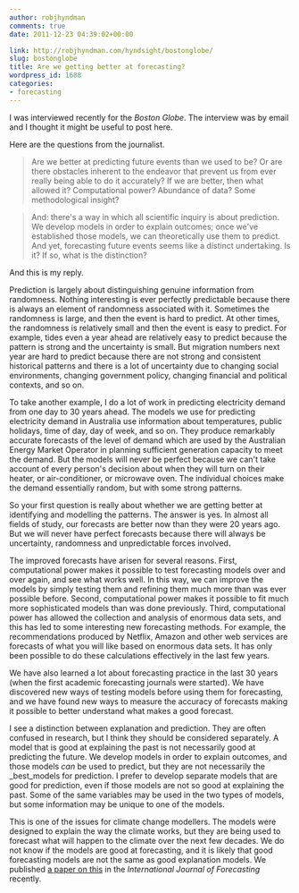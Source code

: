 ```yaml
---
author: robjhyndman
comments: true
date: 2011-12-23 04:39:02+00:00

link: http://robjhyndman.com/hyndsight/bostonglobe/
slug: bostonglobe
title: Are we getting better at forecasting?
wordpress_id: 1688
categories:
- forecasting
---
```


I was interviewed recently for the _Boston Globe_. The interview was by email and I thought it might be useful to post here.<!-- more -->

Here are the questions from the journalist.

>Are we better at predicting future events than we used to be? Or are there obstacles inherent to the endeavor that prevent us from ever really being able to do it accurately? If we are better, then what allowed it? Computational power? Abundance of data? Some methodological insight?

>And: there's a way in which all scientific inquiry is about prediction. We develop models in order to explain outcomes; once we've established those models, we can theoretically use them to predict. And yet, forecasting future events seems like a distinct undertaking. Is it? If so, what is the distinction?


And this is my reply.

Prediction is largely about distinguishing genuine information from randomness. Nothing interesting is ever perfectly predictable because there is always an element of randomness associated with it. Sometimes the randomness is large, and then the event is hard to predict. At other times, the randomness is relatively small and then the event is easy to predict. For example, tides even a year ahead are relatively easy to predict because the pattern is strong and the uncertainty is small. But migration numbers next year are hard to predict because there are not strong and consistent historical patterns and there is a lot of uncertainty due to changing social environments, changing government policy, changing financial and political contexts, and so on.

To take another example, I do a lot of work in predicting electricity demand from one day to 30 years ahead. The models we use for predicting electricity demand in Australia use information about temperatures, public holidays, time of day, day of week, and so on. They produce remarkably accurate forecasts of the level of demand which are used by the Australian Energy Market Operator in planning sufficient generation capacity to meet the demand. But the models will never be perfect because we can't take account of every person's decision about when they will turn on their heater, or air-conditioner, or microwave oven. The individual choices make the demand essentially random, but with some strong patterns.

So your first question is really about whether we are getting better at identifying and modelling the patterns. The answer is yes. In almost all fields of study, our forecasts are better now than they were 20 years ago. But we will never have perfect forecasts because there will always be uncertainty, randomness and unpredictable forces involved.

The improved forecasts have arisen for several reasons. First, computational power makes it possible to test forecasting models over and over again, and see what works well. In this way, we can improve the models by simply testing them and refining them much more than was ever possible before. Second, computational power makes it possible to fit much more sophisticated models than was done previously. Third, computational power has allowed the collection and analysis of enormous data sets, and this has led to some interesting new forecasting methods. For example, the recommendations produced by Netflix, Amazon and other web services are forecasts of what you will like based on enormous data sets. It has only been possible to do these calculations effectively in the last few years.

We have also learned a lot about forecasting practice in the last 30 years (when the first academic forecasting journals were started). We have discovered new ways of testing models before using them for forecasting, and we have found new ways to measure the accuracy of forecasts making it possible to better understand what makes a good forecast.

I see a distinction between explanation and prediction. They are often confused in research, but I think they should be considered separately. A model that is good at explaining the past is not necessarily good at predicting the future. We develop models in order to explain outcomes, and those models _can_ be used to predict, but they are not necessarily the _best_models for prediction. I prefer to develop separate models that are good for prediction, even if those models are not so good at explaining the past. Some of the same variables may be used in the two types of models, but some information may be unique to one of the models.

This is one of the issues for climate change modellers. The models were designed to explain the way the climate works, but they are being used to forecast what will happen to the climate over the next few decades. We do not know if the models are good at forecasting, and it is likely that good forecasting models are not the same as good explanation models. We published [a paper on this](http://dx.doi.org/10.1016/j.ijforecast.2011.03.008) in the _International Journal of Forecasting_ recently.
